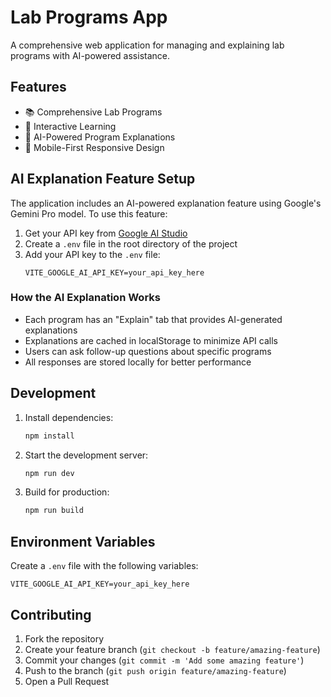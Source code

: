 # Lab Programs App

A comprehensive web application for managing and explaining lab programs with AI-powered assistance.

## Features

- 📚 Comprehensive Lab Programs
- 🎯 Interactive Learning
- 🤖 AI-Powered Program Explanations
- 📱 Mobile-First Responsive Design

## AI Explanation Feature Setup

The application includes an AI-powered explanation feature using Google's Gemini Pro model. To use this feature:

1. Get your API key from [Google AI Studio](https://makersuite.google.com/app/apikey)
2. Create a `.env` file in the root directory of the project
3. Add your API key to the `.env` file:
   ```
   VITE_GOOGLE_AI_API_KEY=your_api_key_here
   ```

### How the AI Explanation Works

- Each program has an "Explain" tab that provides AI-generated explanations
- Explanations are cached in localStorage to minimize API calls
- Users can ask follow-up questions about specific programs
- All responses are stored locally for better performance

## Development

1. Install dependencies:

   ```bash
   npm install
   ```

2. Start the development server:

   ```bash
   npm run dev
   ```

3. Build for production:
   ```bash
   npm run build
   ```

## Environment Variables

Create a `.env` file with the following variables:

```
VITE_GOOGLE_AI_API_KEY=your_api_key_here
```

## Contributing

1. Fork the repository
2. Create your feature branch (`git checkout -b feature/amazing-feature`)
3. Commit your changes (`git commit -m 'Add some amazing feature'`)
4. Push to the branch (`git push origin feature/amazing-feature`)
5. Open a Pull Request



